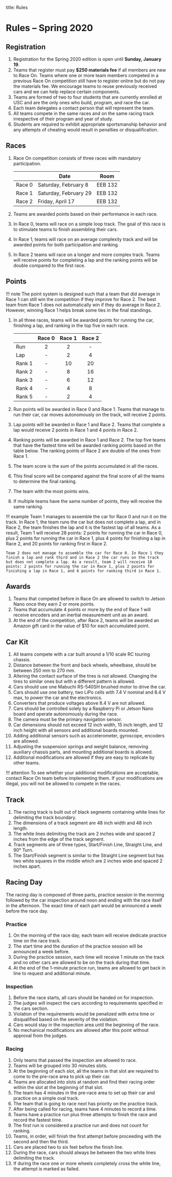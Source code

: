 title: Rules

# Rules – Spring 2020


## Registration

1. Registration for the Spring 2020 edition is open until **Sunday, January 19**.
1. Teams that register must pay **$250 materials fee** if all members are new to Race On. Teams where one or more team members competed in a previous Race On competition still have to register online but do not pay the materials fee. We encourage teams to reuse previously received cars and we can help replace certain components.
1. Teams are formed of two to four students that are currently enrolled at USC and are the only ones who build, program, and race the car.
1. Each team delegates a contact person that will represent the team.
1. All teams compete in the same races and on the same racing track irrespective of their program and year of study.
1. Students are required to exhibit appropriate sportsmanship behavior and any attempts of cheating would result in penalties or disqualification.


## Races

1. Race On competition consists of three races with mandatory participation.

    |        | **Date**              | **Room**|
    |--------|-----------------------|:-------:|
    | Race 0 | Saturday, February 8  | EEB 132 |
    | Race 1 | Saturday, February 29 | EEB 132 |
    | Race 2 | Friday, April 17      | EEB 132 |

1. Teams are awarded points based on their performance in each race.
1. In Race 0, teams will race on a simple loop track. The goal of this race is to stimulate teams to finish assembling their cars.
1. In Race 1, teams will race on an average complexity track and will be awarded points for both participation and ranking.
1. In Race 2 teams will race on a longer and more complex track. Teams will receive points for completing a lap and the ranking points will be double compared to the first race.


## Points

!!! note
        The point system is designed such that a team that did average in Race 1 can still win the competition if they improve for Race 2. The best team from Race 1 does not automatically win if they do average in Race 2. However, winning Race 1 helps break some ties in the final standings.


1. In all three races, teams will be awarded points for running the car, finishing a lap, and ranking in the top five in each race.

    |        | **Race 0** | **Race 1** | **Race 2** |
    |--------|:----------:|:----------:|:----------:|
    | Run    |      2     |      2     |      -     |
    | Lap    |      -     |      2     |      4     |
    | Rank 1 |      -     |     10     |     20     |
    | Rank 2 |      -     |      8     |     16     |
    | Rank 3 |      -     |      6     |     12     |
    | Rank 4 |      -     |      4     |      8     |
    | Rank 5 |      -     |      2     |      4     |

1. Run points will be awarded in Race 0 and Race 1. Teams that manage to run their car, car moves autonomously on the track, will receive 2 points.
1. Lap points will be awarded in Race 1 and Race 2. Teams that complete a lap would receive 2 points in Race 1 and 4 points in Race 2.
1. Ranking points will be awarded in Race 1 and Race 2. The top five teams that have the fastest time will be awarded ranking points based on the table below. The ranking points of Race 2 are double of the ones from Race 1.
1. The team score is the sum of the points accumulated in all the races.
1. This final score will be compared against the final score of all the teams to determine the final ranking.
1. The team with the most points wins.
1. If multiple teams have the same number of points, they will receive the same ranking.


!!! example
    Team 1 manages to assemble the car for Race 0 and run it on the track. In Race 1, the team runs the car but does not complete a lap, and in Race 2, the team finishes the lap and it is the fastest lap of all teams. As a result, Team 1 will receive 28 points: 2 points for running the car in Race 0, plus 2 points for running the car in Race 1, plus 4 points for finishing a lap in Race 2, and 20 points for ranking first in Race 2.

    Team 2 does not manage to assemble the car for Race 0. In Race 1 they finish a lap and rank third and in Race 2 the car runs on the track but does not complete a lap. As a result, team 2 will receive 10 points: 2 points for running the car in Race 1, plus 2 points for finishing a lap in Race 1, and 6 points for ranking third in Race 1.


## Awards

1. Teams that competed before in Race On are allowed to switch to Jetson Nano once they earn 2 or more points.
1. Teams that accumulate 4 points or more by the end of Race 1 will receive encoders and an inertial measurement unit as an award.
1. At the end of the competition, after Race 2, teams will be awarded an Amazon gift card in the value of $10 for each accumulated point.


## Car Kit

1. All teams compete with a car built around a 1/10 scale RC touring chassis.
1. Distance between the front and back wheels, wheelbase, should be between 250 mm to 270 mm.
1. Altering the contact surface of the tires is not allowed. Changing the tires to similar ones but with a different pattern is allowed.
1. Cars should use one Mabuchi RS-540SH brushed motor to drive the car.
1. Cars should use one battery, two LiPo cells with 7.4 V nominal and 8.4 V max, to power the car and the electronics.
1. Converters that produce voltages above 8.4 V are not allowed.
1. Cars should be controlled solely by a Raspberry Pi or Jetson Nano board and operate autonomously during the race.
1. The camera must be the primary navigation sensor.
1. Car dimensions should not exceed 12 inch width, 15 inch length, and 12 inch height with all sensors and additional boards mounted.
1. Adding additional sensors such as accelerometer, gyroscope, encoders are allowed.
1. Adjusting the suspension springs and weight balance, removing auxiliary chassis parts, and mounting additional boards is allowed.
1. Additional modifications are allowed if they are easy to replicate by other teams.

!!! attention
    To see whether your additional modifications are acceptable, contact Race On team before implementing them. If your modifications are illegal, you will not be allowed to compete in the races.


## Track

1. The racing track is built out of black segments containing white lines for delimiting the track boundary.
1. The dimensions of a track segment are 48 inch width and 48 inch length.
1. The white lines delimiting the track are 2 inches wide and spaced 2 inches from the edge of the track segment.
1. Track segments are of three types, Start/Finish Line, Straight Line, and 90° Turn.
1. The Start/Finish segment is similar to the Straight Line segment but has two white squares in the middle which are 2 inches wide and spaced 2 inches apart.


## Racing Day

The racing day is composed of three parts, practice session in the morning followed by the car inspection around noon and ending with the race itself in the afternoon. The exact time of each part would be announced a week before the race day.


### Practice

1. On the morning of the race day, each team will receive dedicate practice time on the race track.
1. The start time and the duration of the practice session will be announced a week before.
1. During the practice session, each time will receive 1 minute on the track and no other cars are allowed to be on the track during that time.
1. At the end of the 1-minute practice run, teams are allowed to get back in line to request and additional minute.


### Inspection

1. Before the race starts, all cars should be handed on for inspection.
1. The judges will inspect the cars according to requirements specified in the cars section.
1. Violation of the requirements would be penalized with extra time or disqualified based on the severity of the violation.
1. Cars would stay in the inspection area until the beginning of the race.
1. No mechanical modifications are allowed after this point without approval from the judges.


### Racing

1. Only teams that passed the inspection are allowed to race.
1. Teams will be grouped into 30 minutes slots.
1. At the beginning of each slot, all the teams in that slot are required to come to the pre-race area to pick up their car.
1. Teams are allocated into slots at random and find their racing order within the slot at the beginning of that slot.
1. The team has 4 minutes in the pre-race area to set up their car and practice on a simple oval track.
1. The team that is going to race next has priority on the practice track.
1. After being called for racing, teams have 4 minutes to record a time.
1. Teams have a practice run plus three attempts to finish the race and record the fastest time.
1. The first run is considered a practice run and does not count for ranking.
1. Teams, in order, will finish the first attempt before proceeding with the second and then the third.
1. Cars are placed two to six feet before the finish line.
1. During the race, cars should always be between the two white lines delimiting the track.
1. If during the race one or more wheels completely cross the white line, the attempt is marked as failed.
